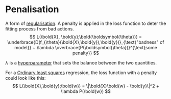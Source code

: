 # Penalisation

A form of [regularisation](202210061507.md). A penalty is applied in the loss
function to deter the fitting process from bad actions.
$$
L(\bold{X}, \bold{y};\bold{\boldsymbol{\theta}}) = \underbrace{D(f_{\theta}(\bold{X},\bold{y}),\bold{y})}_{\text{"badness" of model}} + \lambda \overbrace{P(\boldsymbol{\theta})}^{\text{some penalty}}
$$

$\lambda$ is a [hyperparameter](202210061301.md) that sets the balance between the
two quantities.

For a [Ordinary least squares](202210111653.md) regression, the loss function with
a penalty could look like this: 
$$
L(\bold{X},\bold{y};\bold{w}) = \|\bold{X}\bold{w} - \bold{y}\|^2 + \lambda P(\bold{w})
$$

